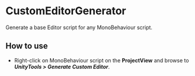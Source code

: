 # CustomEditorGenerator

Generate a base Editor script for any MonoBehaviour script.

## How to use

- Right-click on MonoBehaviour script on the **ProjectView** and browse to ***UnityTools > Generate Custom Editor***.
